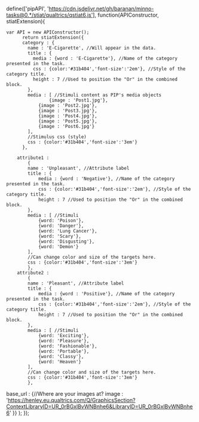 define(['pipAPI', 'https://cdn.jsdelivr.net/gh/baranan/minno-tasks@0.*/stiat/qualtrics/qstiat6.js'], function(APIConstructor, stiatExtension){
	
	var API = new APIConstructor();
		  return stiatExtension({
		  category : { 
		    name : 'E-Cigarette', //Will appear in the data.
		    title : {
		      media : {word : 'E-Cigarette'}, //Name of the category presented in the task.
		      css : {color:'#31b404','font-size':'2em'}, //Style of the category title.
		      height : 7 //Used to position the "Or" in the combined block.
		    }, 
		    media : [ //Stimuli content as PIP's media objects
    		    	{image : 'Post1.jpg'}, 
    			{image : 'Post2.jpg'}, 
    			{image : 'Post3.jpg'}, 
    			{image : 'Post4.jpg'}, 
    			{image : 'Post5.jpg'}, 
    			{image : 'Post6.jpg'}
		    ], 
		    //Stimulus css (style)
		    css : {color:'#31b404','font-size':'3em'}
		  },	

  		attribute1 : 
			{
			name : 'Unpleasant', //Attribute label
			title : {
				media : {word : 'Negative'}, //Name of the category presented in the task.
				css : {color:'#31b404','font-size':'2em'}, //Style of the category title.
				height : 7 //Used to position the "Or" in the combined block.
			}, 
			media : [ //Stimuli
				{word: 'Poison'},
				{word: 'Danger'},
				{word: 'Lung Cancer'},
				{word: 'Scary'},
				{word: 'Disgusting'},
				{word: 'Demon'}
			], 
			//Can change color and size of the targets here.
			css : {color:'#31b404','font-size':'3em'}
			},
		attribute2 : 
			{
			name : 'Pleasant', //Attribute label
			title : {
				media : {word : 'Positive'}, //Name of the category presented in the task.
				css : {color:'#31b404','font-size':'2em'}, //Style of the category title.
				height : 7 //Used to position the "Or" in the combined block.
			}, 
			media : [ //Stimuli
				{word: 'Exciting'},
				{word: 'Pleasure'},
				{word: 'Fashionable'},
				{word: 'Portable'},
				{word: 'Classy'},
				{word: 'Heaven'}
			], 
			//Can change color and size of the targets here.
			css : {color:'#31b404','font-size':'3em'}
			},

  base_url : {//Where are your images at?
    image : 'https://henley.eu.qualtrics.com/Q/GraphicsSection?ContextLibraryID=UR_0rBGxlBvWNBnhe6&LibraryID=UR_0rBGxlBvWNBnhe6'
  }}
  );
  });
